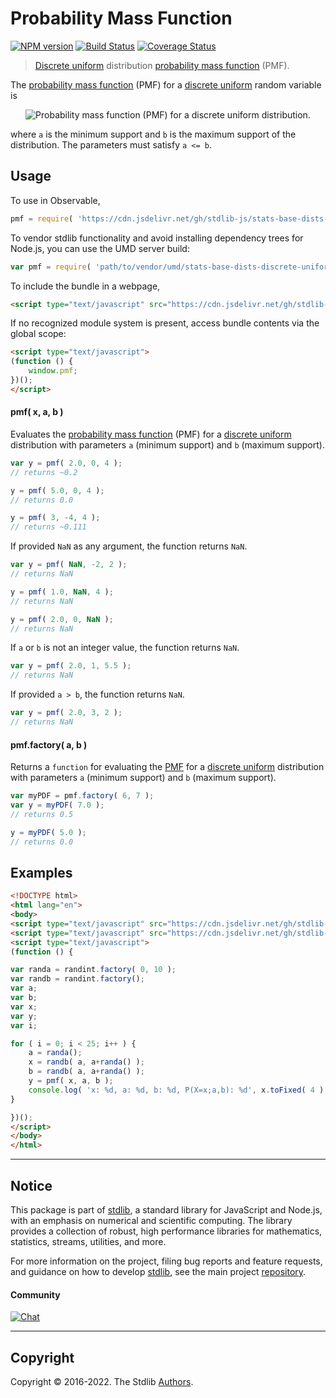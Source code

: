<!--

@license Apache-2.0

Copyright (c) 2018 The Stdlib Authors.

Licensed under the Apache License, Version 2.0 (the "License");
you may not use this file except in compliance with the License.
You may obtain a copy of the License at

   http://www.apache.org/licenses/LICENSE-2.0

Unless required by applicable law or agreed to in writing, software
distributed under the License is distributed on an "AS IS" BASIS,
WITHOUT WARRANTIES OR CONDITIONS OF ANY KIND, either express or implied.
See the License for the specific language governing permissions and
limitations under the License.

-->

# Probability Mass Function

[![NPM version][npm-image]][npm-url] [![Build Status][test-image]][test-url] [![Coverage Status][coverage-image]][coverage-url] <!-- [![dependencies][dependencies-image]][dependencies-url] -->

> [Discrete uniform][discrete-uniform-distribution] distribution [probability mass function][pmf] (PMF).

<section class="intro">

The [probability mass function][pmf] (PMF) for a [discrete uniform][discrete-uniform-distribution] random variable is

<!-- <equation class="equation" label="eq:discrete_uniform_pmf" align="center" raw="P(X=x;a,b)=\begin{cases} \frac{1}{b - a + 1} & \text{for } x \in \{ a, \ldots, b \} \\ 0 & \text{otherwise} \end{cases}" alt="Probability mass function (PMF) for a discrete uniform distribution."> -->

<div class="equation" align="center" data-raw-text="P(X=x;a,b)=\begin{cases} \frac{1}{b - a + 1} &amp; \text{for } x \in \{ a, \ldots, b \} \\ 0 &amp; \text{otherwise} \end{cases}" data-equation="eq:discrete_uniform_pmf">
    <img src="https://cdn.jsdelivr.net/gh/stdlib-js/stdlib@591cf9d5c3a0cd3c1ceec961e5c49d73a68374cb/lib/node_modules/@stdlib/stats/base/dists/discrete-uniform/pmf/docs/img/equation_discrete_uniform_pmf.svg" alt="Probability mass function (PMF) for a discrete uniform distribution.">
    <br>
</div>

<!-- </equation> -->

where `a` is the minimum support and `b` is the maximum support of the distribution. The parameters must satisfy `a <= b`.

</section>

<!-- /.intro -->



<section class="usage">

## Usage

To use in Observable,

```javascript
pmf = require( 'https://cdn.jsdelivr.net/gh/stdlib-js/stats-base-dists-discrete-uniform-pmf@umd/browser.js' )
```

To vendor stdlib functionality and avoid installing dependency trees for Node.js, you can use the UMD server build:

```javascript
var pmf = require( 'path/to/vendor/umd/stats-base-dists-discrete-uniform-pmf/index.js' )
```

To include the bundle in a webpage,

```html
<script type="text/javascript" src="https://cdn.jsdelivr.net/gh/stdlib-js/stats-base-dists-discrete-uniform-pmf@umd/browser.js"></script>
```

If no recognized module system is present, access bundle contents via the global scope:

```html
<script type="text/javascript">
(function () {
    window.pmf;
})();
</script>
```

#### pmf( x, a, b )

Evaluates the [probability mass function][pmf] (PMF) for a [discrete uniform][discrete-uniform-distribution] distribution with parameters `a` (minimum support) and `b` (maximum support).

```javascript
var y = pmf( 2.0, 0, 4 );
// returns ~0.2

y = pmf( 5.0, 0, 4 );
// returns 0.0

y = pmf( 3, -4, 4 );
// returns ~0.111
```

If provided `NaN` as any argument, the function returns `NaN`.

```javascript
var y = pmf( NaN, -2, 2 );
// returns NaN

y = pmf( 1.0, NaN, 4 );
// returns NaN

y = pmf( 2.0, 0, NaN );
// returns NaN
```

If `a` or `b` is not an integer value, the function returns `NaN`.

```javascript
var y = pmf( 2.0, 1, 5.5 );
// returns NaN
```

If provided `a > b`, the function returns `NaN`.

```javascript
var y = pmf( 2.0, 3, 2 );
// returns NaN
```

#### pmf.factory( a, b )

Returns a `function` for evaluating the [PMF][pmf] for a [discrete uniform][discrete-uniform-distribution] distribution with parameters `a` (minimum support) and `b` (maximum support).

```javascript
var myPDF = pmf.factory( 6, 7 );
var y = myPDF( 7.0 );
// returns 0.5

y = myPDF( 5.0 );
// returns 0.0
```

</section>

<!-- /.usage -->

<section class="examples">

## Examples

<!-- eslint no-undef: "error" -->

```html
<!DOCTYPE html>
<html lang="en">
<body>
<script type="text/javascript" src="https://cdn.jsdelivr.net/gh/stdlib-js/random-base-discrete-uniform@umd/browser.js"></script>
<script type="text/javascript" src="https://cdn.jsdelivr.net/gh/stdlib-js/stats-base-dists-discrete-uniform-pmf@umd/browser.js"></script>
<script type="text/javascript">
(function () {

var randa = randint.factory( 0, 10 );
var randb = randint.factory();
var a;
var b;
var x;
var y;
var i;

for ( i = 0; i < 25; i++ ) {
    a = randa();
    x = randb( a, a+randa() );
    b = randb( a, a+randa() );
    y = pmf( x, a, b );
    console.log( 'x: %d, a: %d, b: %d, P(X=x;a,b): %d', x.toFixed( 4 ), a.toFixed( 4 ), b.toFixed( 4 ), y.toFixed( 4 ) );
}

})();
</script>
</body>
</html>
```

</section>

<!-- /.examples -->

<!-- Section for related `stdlib` packages. Do not manually edit this section, as it is automatically populated. -->

<section class="related">

</section>

<!-- /.related -->

<!-- Section for all links. Make sure to keep an empty line after the `section` element and another before the `/section` close. -->


<section class="main-repo" >

* * *

## Notice

This package is part of [stdlib][stdlib], a standard library for JavaScript and Node.js, with an emphasis on numerical and scientific computing. The library provides a collection of robust, high performance libraries for mathematics, statistics, streams, utilities, and more.

For more information on the project, filing bug reports and feature requests, and guidance on how to develop [stdlib][stdlib], see the main project [repository][stdlib].

#### Community

[![Chat][chat-image]][chat-url]

---

## Copyright

Copyright &copy; 2016-2022. The Stdlib [Authors][stdlib-authors].

</section>

<!-- /.stdlib -->

<!-- Section for all links. Make sure to keep an empty line after the `section` element and another before the `/section` close. -->

<section class="links">

[npm-image]: http://img.shields.io/npm/v/@stdlib/stats-base-dists-discrete-uniform-pmf.svg
[npm-url]: https://npmjs.org/package/@stdlib/stats-base-dists-discrete-uniform-pmf

[test-image]: https://github.com/stdlib-js/stats-base-dists-discrete-uniform-pmf/actions/workflows/test.yml/badge.svg?branch=v0.0.8
[test-url]: https://github.com/stdlib-js/stats-base-dists-discrete-uniform-pmf/actions/workflows/test.yml?query=branch:v0.0.8

[coverage-image]: https://img.shields.io/codecov/c/github/stdlib-js/stats-base-dists-discrete-uniform-pmf/main.svg
[coverage-url]: https://codecov.io/github/stdlib-js/stats-base-dists-discrete-uniform-pmf?branch=main

<!--

[dependencies-image]: https://img.shields.io/david/stdlib-js/stats-base-dists-discrete-uniform-pmf.svg
[dependencies-url]: https://david-dm.org/stdlib-js/stats-base-dists-discrete-uniform-pmf/main

-->

[chat-image]: https://img.shields.io/gitter/room/stdlib-js/stdlib.svg
[chat-url]: https://gitter.im/stdlib-js/stdlib/

[stdlib]: https://github.com/stdlib-js/stdlib

[stdlib-authors]: https://github.com/stdlib-js/stdlib/graphs/contributors

[umd]: https://github.com/umdjs/umd
[es-module]: https://developer.mozilla.org/en-US/docs/Web/JavaScript/Guide/Modules

[deno-url]: https://github.com/stdlib-js/stats-base-dists-discrete-uniform-pmf/tree/deno
[umd-url]: https://github.com/stdlib-js/stats-base-dists-discrete-uniform-pmf/tree/umd
[esm-url]: https://github.com/stdlib-js/stats-base-dists-discrete-uniform-pmf/tree/esm
[branches-url]: https://github.com/stdlib-js/stats-base-dists-discrete-uniform-pmf/blob/main/branches.md

[pmf]: https://en.wikipedia.org/wiki/Probability_mass_function

[discrete-uniform-distribution]: https://en.wikipedia.org/wiki/Discrete_uniform_distribution

</section>

<!-- /.links -->
